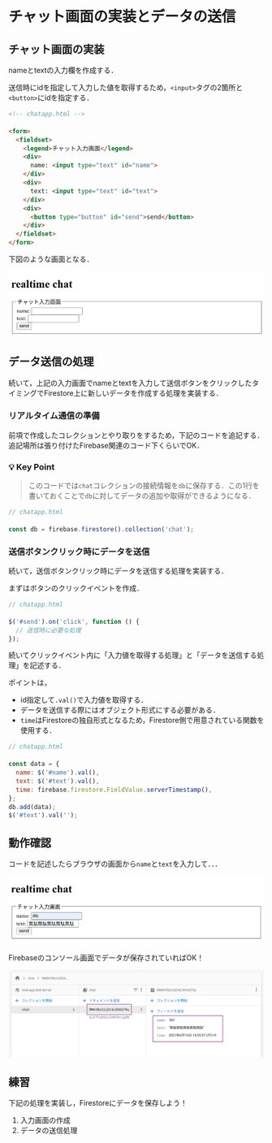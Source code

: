 # チャット画面の実装とデータの送信

## チャット画面の実装

nameとtextの入力欄を作成する．

送信時にidを指定して入力した値を取得するため，`<input>`タグの2箇所と`<button>`にidを指定する．

```html
<!-- chatapp.html -->

<form>
  <fieldset>
    <legend>チャット入力画面</legend>
    <div>
      name: <input type="text" id="name">
    </div>
    <div>
      text: <input type="text" id="text">
    </div>
    <div>
      <button type="button" id="send">send</button>
    </div>
  </fieldset>
</form>

```

下図のような画面となる．

![チャット入力画面](./img/20210616144514.png)


## データ送信の処理

続いて，上記の入力画面でnameとtextを入力して送信ボタンをクリックしたタイミングでFirestore上に新しいデータを作成する処理を実装する．

### リアルタイム通信の準備

前項で作成したコレクションとやり取りをするため，下記のコードを追記する．追記場所は張り付けたFirebase関連のコード下くらいでOK．

### 💡 Key Point

>このコードでは`chat`コレクションの接続情報を`db`に保存する．この1行を書いておくことで`db`に対してデータの追加や取得ができるようになる．

```js
// chatapp.html

const db = firebase.firestore().collection('chat');

```

### 送信ボタンクリック時にデータを送信

続いて，送信ボタンクリック時にデータを送信する処理を実装する．

まずはボタンのクリックイベントを作成．

```js
// chatapp.html

$('#send').on('click', function () {
  // 送信時に必要な処理
});

```

続いてクリックイベント内に「入力値を取得する処理」と「データを送信する処理」を記述する．

ポイントは，

- id指定して`.val()`で入力値を取得する．
- データを送信する際にはオブジェクト形式にする必要がある．
- `time`はFirestoreの独自形式となるため，Firestore側で用意されている関数を使用する．

```js
// chatapp.html

const data = {
  name: $('#name').val(),
  text: $('#text').val(),
  time: firebase.firestore.FieldValue.serverTimestamp(),
};
db.add(data);
$('#text').val('');

```


## 動作確認

コードを記述したらブラウザの画面から`name`と`text`を入力して．．．

![動作確認（ブラウザ）](./img/20210616145454.png)

Firebaseのコンソール画面でデータが保存されていればOK！

![動作確認（コンソール）](./img/20210616145647.png)

## 練習

下記の処理を実装し，Firestoreにデータを保存しよう！

1. 入力画面の作成
2. データの送信処理
